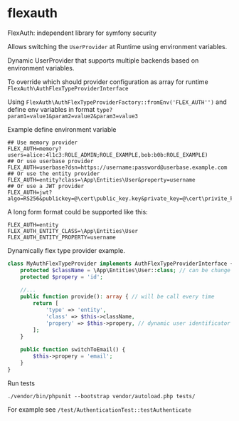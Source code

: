 # flexauth
FlexAuth: independent library for symfony security

Allows switching the `UserProvider` at Runtime using environment variables. 

Dynamic UserProvider that supports multiple backends based on environment variables.

To override which should provider configuration as array for runtime
```FlexAuth\AuthFlexTypeProviderInterface```

Using ```FlexAuth\AuthFlexTypeProviderFactory::fromEnv('FLEX_AUTH'')``` and define env variables in format
`type?param1=value1&param2=value2&param3=value3`

Example define environment variable

```
## Use memory provider
FLEX_AUTH=memory?users=alice:4l1c3:ROLE_ADMIN;ROLE_EXAMPLE,bob:b0b:ROLE_EXAMPLE)
## Or use userbase provider
FLEX_AUTH=userbase?dsn=https://username:password@userbase.example.com
## Or use the entity provider
FLEX_AUTH=entity?class=\App\Entities\User&property=username
## Or use a JWT provider
FLEX_AUTH=jwt?algo=RS256&publickey=@\cert\public_key.key&private_key=@\cert\privite_key.key&userField=username&groupField=permissions
```

A long form format could be supported like this:
```
FLEX_AUTH=entity
FLEX_AUTH_ENTITY_CLASS=\App\Entities\User
FLEX_AUTH_ENTITY_PROPERTY=username
```

Dynamically flex type provider example.
```php
class MyAuthFlexTypeProvider implements AuthFlexTypeProviderInterface {
    protected $className = \App\Entities\User::class; // can be change in runtime
    protected $propery = 'id';
    
    //...
    public function provide(): array { // will be call every time
        return [
            'type' => 'entity',
            'class' => $this->className,
            'propery' => $this->propery, // dynamic user identificator
        ];
    }
    
    public function switchToEmail() {
        $this->propery = 'email';
    }
}
```


Run tests
```
./vendor/bin/phpunit --bootstrap vendor/autoload.php tests/
```

For example see ```/test/AuthenticationTest::testAuthenticate```
